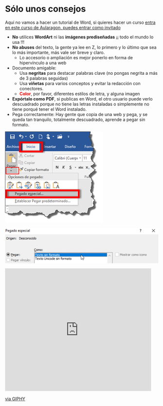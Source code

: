 
# Sólo unos consejos

Aquí no vamos a hacer un tutorial de Word, si quieres hacer un curso [entra en este curso de Aularagon, puedes entrar como invitado](http://moodle.catedu.es/course/view.php?id=93)

- **No** utilices **WordArt** ni las **imágenes prediseñadas** ¡¡ todo el mundo lo usa !!!
- **No abuses** del texto, la gente ya lee en Z, lo primero y lo último que sea lo más importante, más vale ser breve y claro.
    - Lo accesorio o ampliación es mejor ponerlo en forma de hipervínculo a una web
- Documento amigable:
    - Usa **negritas** para destacar palabras clave (no pongas negrita a más de 3 palabras seguidas)
    - Usa **viñetas** para varios conceptos y evitar la redacción con conectores.
    - <font color="red">**Color**</font>, por favor, diferentes estilos de letra, y alguna imagen
- **Expórtalo como PDF**, si publicas en Word, el otro usuario puede verlo descuadrado porque no tiene las letras instaladas o simplemente no tiene porqué tener el Word instalado.
- Pega correctamente: Hay gente que copia de una web y pega, y se queda tan tranquilo, totalmente descuadrado, aprende a pegar sin formato.

![](https://raw.githubusercontent.com/catedu/soportes-informaticos-profesorado/master/img/26-05-2016_19-45-08.png)

![](https://raw.githubusercontent.com/catedu/soportes-informaticos-profesorado/master/img/2017-01-28_08_55_49-Pegado_especial.png)

<iframe src="https://giphy.com/embed/ZMysVBRp04dhK" width="480" height="404" frameBorder="0" class="giphy-embed" allowFullScreen></iframe><p><a href="https://giphy.com/gifs/i-want-ZMysVBRp04dhK">via GIPHY</a></p>
